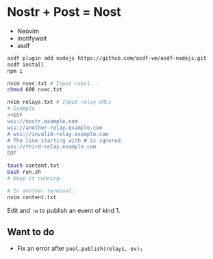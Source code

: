 # Nostr + Post = Nost

- Neovim
- inotifywait
- asdf

```sh
asdf plugin add nodejs https://github.com/asdf-vm/asdf-nodejs.git
asdf install
npm i

nvim nsec.txt # Input nsec1...
chmod 600 nsec.txt

nvim relays.txt # Input relay URLs
# Example
<<EOF
wss://nostr.example.com
wss://another-relay.example.com
# wss://invalid-relay.example.com
# The line starting with # is ignored.
wss://third-relay.example.com
EOF

touch content.txt
bash run.sh
# Keep it running.

# In another terminal:
nvim content.txt
```

Edit and `:w` to publish an event of kind 1.

## Want to do

- Fix an error after `pool.publish(relays, ev);`
